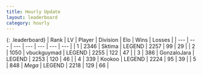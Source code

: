 ```yaml
---
title: Hourly Update
layout: leaderboard
category: hourly
---
```


{: .leaderboard}
| Rank | LV | Player | Division | Elo | Wins | Losses |
| --- | --- | --- | --- | --- | --- | --- |
| <span data-change="0">1</span> | 2346 | <span title="ID: 353063">Sktima</span> | LEGEND | <span data-change="0">2257</span> | <span data-change="0">99</span> | <span data-change="0">29</span> |
| <span data-change="0">2</span> | 1050 | <span title="ID: 418052">vbuckguymad</span> | LEGEND | <span data-change="0">2255</span> | <span data-change="0">122</span> | <span data-change="0">47</span> |
| <span data-change="0">3</span> | 386 | <span title="ID: 650626">GonzaloJara</span> | LEGEND | <span data-change="0">2253</span> | <span data-change="0">120</span> | <span data-change="0">46</span> |
| <span data-change="0">4</span> | 339 | <span title="ID: 598288">Kookoo</span> | LEGEND | <span data-change="0">2224</span> | <span data-change="0">95</span> | <span data-change="0">39</span> |
| <span data-change="5">5</span> | 848 | <span title="ID: 651782">_Mega_</span> | LEGEND | <span data-change="13">2218</span> | <span data-change="3">129</span> | <span data-change="0">66</span> |
